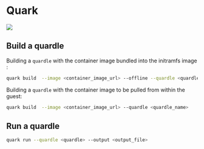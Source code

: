 # Quark

<img src="https://img.shields.io/github/workflow/status/virt-do/quark/quark%20build%20and%20unit%20tests?style=for-the-badge" />

## Build a quardle

Building a `quardle` with the container image bundled into the initramfs image :

```bash
quark build  --image <container_image_url> --offline --quardle <quardle_name>
```

Building a `quardle` with the container image to be pulled from within the guest:

```bash
quark build  --image <container_image_url> --quardle <quardle_name>
```

## Run a quardle

```bash
quark run --quardle <quardle> --output <output_file>
```
